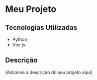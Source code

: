 ﻿# Meu Projeto

## Tecnologias Utilizadas

- Python
- Vue.js

## Descrição

(Adicione a descrição do seu projeto aqui)
